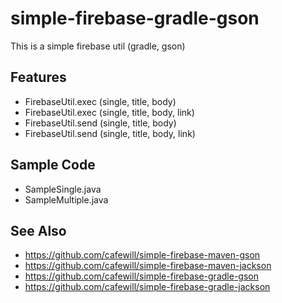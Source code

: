 # simple-firebase-gradle-gson

This is a simple firebase util (gradle, gson)

## Features

* FirebaseUtil.exec (single, title, body)
* FirebaseUtil.exec (single, title, body, link)
* FirebaseUtil.send (single, title, body)
* FirebaseUtil.send (single, title, body, link)

## Sample Code

* SampleSingle.java
* SampleMultiple.java

## See Also

* https://github.com/cafewill/simple-firebase-maven-gson
* https://github.com/cafewill/simple-firebase-maven-jackson
* https://github.com/cafewill/simple-firebase-gradle-gson
* https://github.com/cafewill/simple-firebase-gradle-jackson
